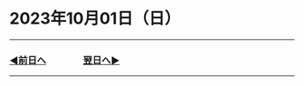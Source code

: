 # 2023年10月01日（日）

---

### [◀️前日へ](https://github.com/yuasys/chatty-journal/blob/main/2023/09/2023-09-30.md)&emsp;&emsp;&emsp;&emsp;[翌日へ▶️](https://github.com/yuasys/chatty-journal/blob/main/2023/10/2023-10-02.md)

---

